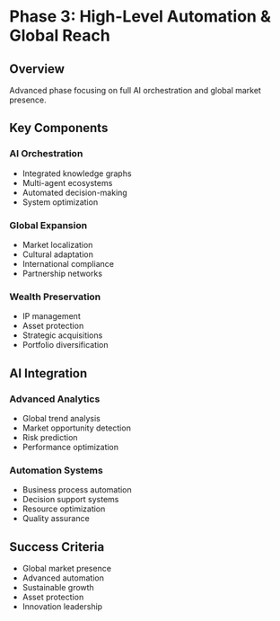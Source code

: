 # Phase 3: High-Level Automation & Global Reach

## Overview
Advanced phase focusing on full AI orchestration and global market presence.

## Key Components

### AI Orchestration
- Integrated knowledge graphs
- Multi-agent ecosystems
- Automated decision-making
- System optimization

### Global Expansion
- Market localization
- Cultural adaptation
- International compliance
- Partnership networks

### Wealth Preservation
- IP management
- Asset protection
- Strategic acquisitions
- Portfolio diversification

## AI Integration

### Advanced Analytics
- Global trend analysis
- Market opportunity detection
- Risk prediction
- Performance optimization

### Automation Systems
- Business process automation
- Decision support systems
- Resource optimization
- Quality assurance

## Success Criteria
- Global market presence
- Advanced automation
- Sustainable growth
- Asset protection
- Innovation leadership
